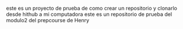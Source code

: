 este es un proyecto de prueba de como crear un repositorio y clonarlo desde hithub a mi computadora
este es un repositorio de prueba del modulo2 del prepcourse de Henry 
